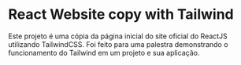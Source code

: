 # React Website copy with Tailwind

Este projeto é uma cópia da página inicial do site oficial do ReactJS utilizando TailwindCSS.
Foi feito para uma palestra demonstrando o funcionamento do Tailwind em um projeto e sua aplicação.
